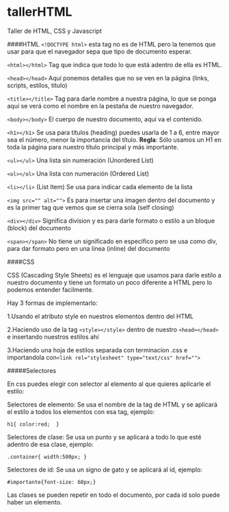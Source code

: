 # tallerHTML
Taller de HTML, CSS y Javascript

####HTML
`<!DOCTYPE html>` esta tag no es de HTML pero la tenemos que usar para que el navegador sepa que tipo de documento esperar.

`<html></html>` Tag que indica que todo lo que está adentro de ella es HTML.

`<head></head>` Aquí ponemos detalles que no se ven en la página (links, scripts, estilos, título)

`<title></title>` Tag para darle nombre a nuestra página, lo que se ponga aquí se verá como el nombre en la pestaña de nuestro navegador.

`<body></body>` El cuerpo de nuestro documento, aquí va el contenido.

`<h1></h1>` Se usa para títulos (heading) puedes usarla de 1 a 6, entre mayor sea el número, menor la importancia del título. **Regla**: Sólo usamos un H1 en toda la página para nuestro título principal y más importante.

`<ul></ul>` Una lista sin numeración (Unordered List)

`<ol></ol>` Una lista con numeración (Ordered List)

`<li></li>` (List Item) Se usa para indicar cada elemento de la lista

`<img src="" alt="">` Es para insertar una imagen dentro del documento y es la primer tag que vemos que se cierra sola (self closing)

`<div></div>` Significa division y es para darle formato o estilo a un bloque (block) del documento

`<span></span>` No tiene un significado en específico pero se usa como div, para dar formato pero en una línea (inline) del documento


####CSS

CSS (Cascading Style Sheets) es el lenguaje que usamos para darle estilo a nuestro documento y tiene un formato un poco diferente a HTML pero lo podemos entender facilmente. 

Hay 3 formas de implementarlo:

1.Usando el atributo style en nuestros elementos dentro del HTML

2.Haciendo uso de la tag `<style></style>` dentro de nuestro `<head></head>` e insertando nuestros estilos ahí

3.Haciendo una hoja de estilos separada con terminacion .css e importandola con`<link rel="stylesheet" type="text/css" href="">` 


#####Selectores

En css puedes elegir con selector al elemento al que quieres aplicarle el estilo:

Selectores de elemento: Se usa el nombre de la tag de HTML y se aplicará el estilo a todos los elementos con esa tag, ejemplo: 

`h1{ color:red;  } `

Selectores de clase: Se usa un punto y se aplicará a todo lo que esté adentro de esa clase, ejemplo:

`.container{ width:500px; }`

Selectores de id: Se usa un signo de gato y se aplicará al id, ejemplo: 

`#importante{font-size: 60px;}`

Las clases se pueden repetir en todo el documento, por cada id solo puede haber un elemento. 

